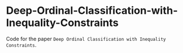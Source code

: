 # Deep-Ordinal-Classification-with-Inequality-Constraints
Code for the paper `Deep Ordinal Classification with Inequality Constraints`.
